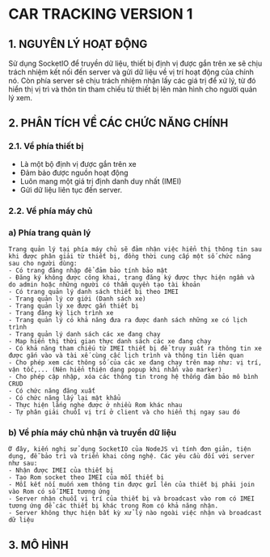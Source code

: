 # CAR TRACKING VERSION 1

## 1. NGUYÊN LÝ HOẠT ĐỘNG
  Sử dụng SocketIO để truyền dữ liệu, thiết bị định vị được gắn trên xe sẽ chịu trách nhiệm kết nối đến server và gửi dữ liệu về vị trí hoạt động của chính nó.
  Còn phía server sẽ chịu trách nhiệm nhận lấy các giá trị để xử lý, từ đó hiển thị vị trì và thôn tin tham chiếu từ thiết bị lên màn hình cho người quản lý xem.
## 2. PHÂN TÍCH VỀ CÁC CHỨC NĂNG CHÍNH
### 2.1. Về phía thiết bị
  - Là một bộ định vị được gắn trên xe
  - Đảm bảo được nguồn hoạt động
  - Luôn mang một giá trị định danh duy nhất (IMEI)
  - Gửi dữ liệu liên tục đến server.
  
### 2.2. Về phía máy chủ
### a) Phía trang quản lý
    Trang quản lý tại phía máy chủ sẽ đảm nhận việc hiển thị thông tin sau khi được phân giải từ thiết bị, đồng thời cung cấp một số chức năng sau cho người dùng:
    - Có trang đăng nhập để đảm bảo tính bảo mật
    - Đăng ký không được công khai, trang đăng ký được thực hiện ngầm và do admin hoặc những người có thẩm quyền tạo tài khoản
    - Có trang quản lý danh sách thiết bị theo IMEI
    - Trang quản lý cơ giới (Danh sách xe)
    - Trang quản lý xe được gắn thiết bị
    - Trang đăng ký lịch trình xe
    - Trang quản lý có khả năng đưa ra được danh sách những xe có lịch trình
    - Trang quản lý danh sách các xe đang chạy
    - Map hiển thị thời gian thực danh sách các xe đang chạy
    - Có khả năng tham chiếu từ IMEI thiết bị để truy xuất ra thông tin xe được gắn vào và tài xế cùng cấc lịch trình và thông tin liên quan
    - Cho phép xem các thông số của các xe đang chạy trên map như: vị trí, vận tốc,... (Nên hiển thiện dạng popup khi nhấn vào marker)
    - Cho phép cập nhập, xóa các thông tin trong hệ thống đảm bảo mô bình CRUD
    - Có chức năng đăng xuất
    - Có chức năng lấy lại mật khẩu
    - Thực hiện lắng nghe được ở nhiều Rom khác nhau
    - Tự phân giải chuỗi vị trí ở client và cho hiển thị ngay sau đó
### b) Về phía máy chủ nhận và truyền dữ liệu
    Ở đây, kiến nghị sử dụng SocketIO của NodeJS vì tính đơn giản, tiện dụng, đễ bảo trì và triển khai công nghệ. Các yêu cầu đối với server như sau:
    - Nhận được IMEI của thiết bị
    - Tạo Rom socket theo IMEI của mỗi thiết bị
    - Mỗi kết nối muốn xem thông tin được gửi lên của thiết bị phải join vào Rom có số IMEI tương ứng
    - Server nhận chuỗi vị trí của thiết bị và broadcast vào rom có IMEI tương ứng để các thiết bị khác trong Rom có khả năng nhận.
    - Server không thực hiện bất kỳ xử lý nào ngoài việc nhận và broadcast dữ liệu
 
 ## 3. MÔ HÌNH
